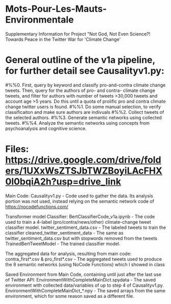 # Mots-Pour-Les-Mauts-Environmentale
Supplementary Information for Project "Not God, Not Even Science?! Towards Peace in the Twitter War for 'Climate Change'

# General outline of the v1a pipeline, for further detail see Causalityv1.py: 

#%%0. First, query by keyword and classify pro-and-contra climate change tweets. Then, query for the authors of pro- and contra- climate change tweets, and filter for authors with number of tweets >30,000 tweets and account age >5 years.  Do this until a quota of prolific pro and contra climate change twitter users is found.
#%%1. Do some manual selection, to verify classificaiton and make sure authors are indivuals
#%%2. Collect tweets of the selected authors.
#%%3. Generate semantic networks using collected tweets.
#%%4. Analyze the semantic networks using concepts from psychoanalysis and cognitive science.

# Files: https://drive.google.com/drive/folders/1UXxWsZTSJbTWZBoyiLAcFHX0l0bqiA2h?usp=drive_link 

Main Code:
Causalityv1.py - Code used to gather the data. Its analysis portion was not used, instead relying on the semantic network code of https://nocodefunctions.com/

Transformer model Classifier:
BertClassifierCode_v1a.ipynb - The code used to train a 4-label (pro/contra/news/other) climate-change tweet classifier model.
twitter_sentiment_data.csv - The labeled tweets to train the classifier
cleaned_twitter_sentiment_data - The same as twitter_sentiment_data.csv but with stopwords removed from the tweets
TrainedBertTweetModel - The trained classifier model.

The aggregated data for analysis, resulting from main code:
contra_first*.csv & pro_first*.csv - The aggregated tweets used to produce the 8 semantic networks (using NoCode Functions) which I showed in class 

Saved Environment from Main Code, containing until just after the last use of Twitter API:
EnvironmentWithCompleteMainDict.spydata - The saved environment with collected data/variables of up to step 4 of Causalityv1.py. 
EnvironmentWithCompleteMainDict_*.npy - The saved arrays from the same environment, which for some reason saved as a different file.


